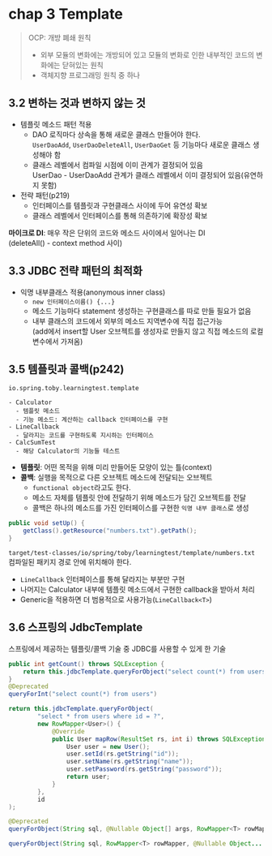 # chap 3 Template

> OCP: 개방 폐쇄 원칙  
> - 외부 모듈의 변화에는 개방되어 있고 모듈의 변화로 인한 내부적인 코드의 변화에는 닫혀있는 원칙
> - 객체지향 프로그래밍 원칙 중 하나

## 3.2 변하는 것과 변하지 않는 것
- 템플릿 메소드 패턴 적용
    - DAO 로직마다 상속을 통해 새로운 클래스 만들어야 한다.  
    `UserDaoAdd`, `UserDaoDeleteAll`, `UserDaoGet` 등 기능마다 새로운 클래스 생성해야 함
    - 클래스 레벨에서 컴파일 시점에 이미 관계가 결정되어 있음  
    UserDao - UserDaoAdd 관계가 클래스 레벨에서 이미 결정되어 있음(유연하지 못함)
- 전략 패턴(p219)
    - 인터페이스를 템플릿과 구현클래스 사이에 두어 유연성 확보
    - 클래스 레벨에서 인터페이스를 통해 의존하기에 확장성 확보

**마이크로 DI**: 매우 작은 단위의 코드와 메소드 사이에서 일어나는 DI  
(deleteAll() - context method 사이)

## 3.3 JDBC 전략 패턴의 최적화
- 익명 내부클래스 적용(anonymous inner class)
  - `new 인터페이스이름() {...}`
  - 메소드 기능마다 statement 생성하는 구현클래스를 따로 만들 필요가 없음
  - 내부 클래스의 코드에서 외부의 메소드 지역변수에 직접 접근가능  
    (add에서 insert할 User 오브젝트를 생성자로 만들지 않고 직접 메소드의 로컬 변수에서 가져옴)
    
## 3.5 템플릿과 콜백(p242)
```
io.spring.toby.learningtest.template

- Calculator
  - 템플릿 메소드
  - 기능 메소드: 계산하는 callback 인터페이스를 구현
- LineCallback
  - 달라지는 코드를 구현하도록 지시하는 인터페이스
- CalcSumTest
  - 해당 Calculator의 기능들 테스트
```

- **템플릿**: 어떤 목적을 위해 미리 만들어둔 모양이 있는 틀(context)
- **콜백**: 실행을 목적으로 다른 오브젝트 메소드에 전달되는 오브젝트
  - `functional object`라고도 한다.
  - 메소드 자체를 템플릿 안에 전달하기 위해 메소드가 담긴 오브젝트를 전달
  - 콜백은 하나의 메소드를 가진 인터페이스를 구현한 `익명 내부 클래스`로 생성
  
```java
public void setUp() {
    getClass().getResource("numbers.txt").getPath();
}
```
`target/test-classes/io/spring/toby/learningtest/template/numbers.txt`  
컴파일된 패키지 경로 안에 위치해야 한다.

- `LineCallback` 인터페이스를 통해 달라지는 부분만 구현
- 나머지는 Calculator 내부에 템플릿 메소드에서 구현한 callback을 받아서 처리
- Generic을 적용하면 더 범용적으로 사용가능(`LineCallback<T>`)

## 3.6 스프링의 JdbcTemplate
스프링에서 제공하는 템플릿/콜백 기술 중 JDBC를 사용할 수 있게 한 기술  

```java
public int getCount() throws SQLException {
    return this.jdbcTemplate.queryForObject("select count(*) from users", Integer.class);
}
@Deprecated
queryForInt("select count(*) from users")
```

```java
return this.jdbcTemplate.queryForObject(
        "select * from users where id = ?",
        new RowMapper<User>() {
            @Override
            public User mapRow(ResultSet rs, int i) throws SQLException {
                User user = new User();
                user.setId(rs.getString("id"));
                user.setName(rs.getString("name"));
                user.setPassword(rs.getString("password"));
                return user;
            }
        },
        id
);
```
```java
@Deprecated
queryForObject(String sql, @Nullable Object[] args, RowMapper<T> rowMapper)

queryForObject(String sql, RowMapper<T> rowMapper, @Nullable Object... args)
```
